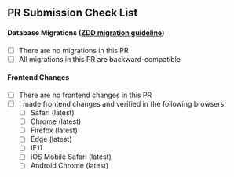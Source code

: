 
## PR Submission Check List

#### Database Migrations ([ZDD migration guideline](https://github.com/cadre/cadre-web/wiki/ZDD-Database-Migration-Guideline))
- [ ] There are no migrations in this PR
- [ ] All migrations in this PR are backward-compatible

#### Frontend Changes
- [ ] There are no frontend changes in this PR
- [ ] I made frontend changes and verified in the following browsers:
  - [ ] Safari (latest)
  - [ ] Chrome (latest)
  - [ ] Firefox (latest)
  - [ ] Edge (latest)
  - [ ] IE11
  - [ ] iOS Mobile Safari (latest)
  - [ ] Android Chrome (latest)
